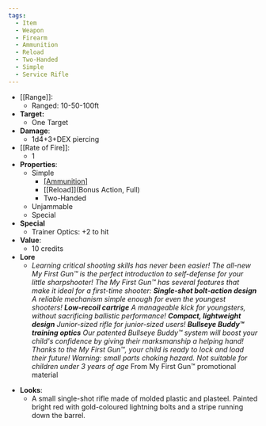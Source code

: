 ```yaml
---
tags:
  - Item
  - Weapon
  - Firearm
  - Ammunition
  - Reload
  - Two-Handed
  - Simple
  - Service Rifle
---
```

- [[Range]]:
	- Ranged: 10-50-100ft
- **Target:**
	- One Target
- **Damage**:
	- 1d4+3+DEX piercing
- [[Rate of Fire]]:
	- 1
- **Properties**:
  - Simple 
	- [[Ammunition]](1)
	- [[Reload]](Bonus Action, Full)
	- Two-Handed
  - Unjammable
  - Special
- **Special**
  - Trainer Optics: +2 to hit
- **Value**:
	- 10 credits
- **Lore**
  - *Learning critical shooting skills has never been easier! The all-new My First Gun™ is the perfect introduction to self-defense for your little sharpshooter! The My First Gun™ has several features that make it ideal for a first-time shooter:
**Single-shot bolt-action design**
A reliable mechanism simple enough for even the youngest shooters!
**Low-recoil cartrige**
A manageable kick for youngsters, without sacrificing ballistic performance!
**Compact, lightweight design**
Junior-sized rifle for junior-sized users!
**Bullseye Buddy™ training optics**
Our patented Bullseye Buddy™ system will boost your child's confidence by giving their marksmanship a helping hand!
Thanks to the My First Gun™, your child is ready to lock and load their future!
Warning: small parts choking hazard. Not suitable for children under 3 years of age*
From My First Gun™ promotional material

* **Looks**:
	* A small single-shot rifle made of molded plastic and plasteel. Painted bright red with gold-coloured lightning bolts and a stripe running down the barrel. 
